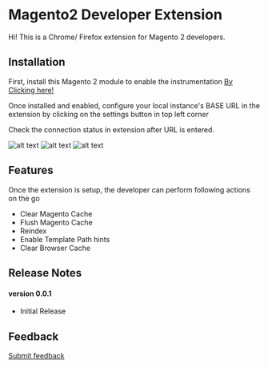 # Magento2 Developer Extension

Hi! This is a Chrome/ Firefox extension for Magento 2 developers. 

## Installation

First, install this Magento 2 module to enable the instrumentation 
[By Clicking here!](https://github.com/IncognitoGeeks/m2-module-igeeks-browser-ext)


Once installed and enabled, configure your local instance's BASE URL in the extension by clicking on the settings button in top left corner

Check the connection status in extension after URL is entered.

![alt text](https://github.com/IncognitoGeeks/m2-dev-browser-ext/blob/master/Chrome_Ext/screen_shots/chrome_ext_settings.png "Settings")
![alt text](https://github.com/IncognitoGeeks/m2-dev-browser-ext/blob/master/Chrome_Ext/screen_shots/chrome_ext_url.png "Url")
![alt text](https://github.com/IncognitoGeeks/m2-dev-browser-ext/blob/master/Chrome_Ext/screen_shots/chrome_ext_status.png "Connection")


## Features

Once the extension is setup, the developer can perform following actions on the go

 - Clear Magento Cache
 - Flush Magento Cache
 - Reindex
 - Enable Template Path hints
 - Clear Browser Cache
## Release Notes
#### version 0.0.1
 - Initial Release

## Feedback

[Submit feedback](https://docs.google.com/forms/d/e/1FAIpQLScy4YFGFdNUtaYKDWZIsGWZte_SFZVxXdpDeKhqf8RP_sE2fw/viewform)


